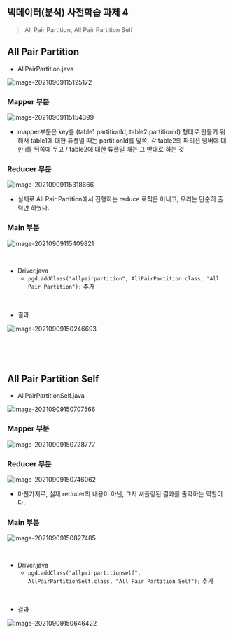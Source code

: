 ## 빅데이터(분석) 사전학습 과제 4

> All Pair Partition, All Pair Partition Self



## All Pair Partition

+ AllPairPartition.java

![image-20210909115125172](4강.assets/image-20210909115125172.png)

### Mapper 부분

![image-20210909115154399](4강.assets/image-20210909115154399.png)

+ mapper부분은 key를 (table1 partitionId, table2 partitionId) 형태로 만들기 위해서 table1에 대한 튜플일 때는 partitionId를 앞쪽, 각 table2의 파티션 넘버에 대한 i를 뒤쪽에 두고 / table2에 대한 튜플일 때는 그 반대로 하는 것

### Reducer 부분

![image-20210909115318666](4강.assets/image-20210909115318666.png)

+ 실제로 All Pair Partition에서 진행하는 reduce 로직은 아니고, 우리는 단순히 출력만 하였다.

### Main 부분

![image-20210909115409821](4강.assets/image-20210909115409821.png)

<br/>

+ Driver.java
  + `pgd.addClass("allpairpartition", AllPairPartition.class, "All Pair Partition");` 추가

<br/>

+ 결과

![image-20210909150246693](4강.assets/image-20210909150246693.png)

<br/>

<br/>

<br/>

## All Pair Partition Self

+ AllPairPartitionSelf.java

![image-20210909150707566](4강.assets/image-20210909150707566.png)

### Mapper 부분

![image-20210909150728777](4강.assets/image-20210909150728777.png)

### Reducer 부분

![image-20210909150746062](4강.assets/image-20210909150746062.png)

+ 마찬가지로, 실제 reducer의 내용이 아닌, 그저 셔플링된 결과를 출력하는 역할이다.

### Main 부분

![image-20210909150827485](4강.assets/image-20210909150827485.png)

<br/>

+ Driver.java
  + `pgd.addClass("allpairpartitionself", AllPairPartitionSelf.class, "All Pair Partition Self");` 추가

<br/>

+ 결과

![image-20210909150646422](4강.assets/image-20210909150646422.png)
